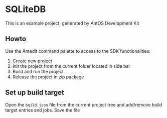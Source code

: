 # SQLiteDB
This is an example project, generated by AntOS Development Kit

## Howto
Use the Antedit command palette to access to the SDK functionalities:

1. Create new project
2. Init the project from the current folder located in side bar
3. Build and run the project
4. Release the project in zip package

## Set up build target

Open the `build.json` file from the current project tree and add/remove
build target entries and jobs. Save the file